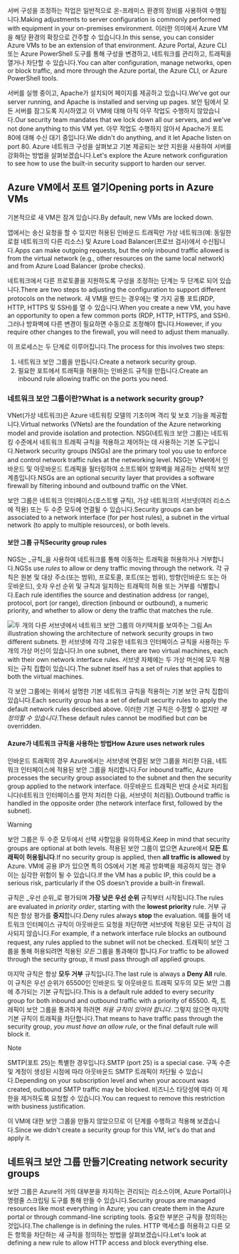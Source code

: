 <span data-ttu-id="62e53-101">서버 구성을 조정하는 작업은 일반적으로 온-프레미스 환경의 장비를 사용하여 수행됩니다.</span><span class="sxs-lookup"><span data-stu-id="62e53-101">Making adjustments to server configuration is commonly performed with equipment in your on-premises environment.</span></span> <span data-ttu-id="62e53-102">이러한 의미에서 Azure VM을 해당 환경의 확장으로 간주할 수 있습니다.</span><span class="sxs-lookup"><span data-stu-id="62e53-102">In this sense, you can consider Azure VMs to be an extension of that environment.</span></span> <span data-ttu-id="62e53-103">Azure Portal, Azure CLI 또는 Azure PowerShell 도구를 통해 구성을 변경하고, 네트워크를 관리하고, 트래픽을 열거나 차단할 수 있습니다.</span><span class="sxs-lookup"><span data-stu-id="62e53-103">You can alter configuration, manage networks, open or block traffic, and more through the Azure portal, the Azure CLI, or Azure PowerShell tools.</span></span>

<span data-ttu-id="62e53-104">서버를 실행 중이고, Apache가 설치되어 페이지를 제공하고 있습니다.</span><span class="sxs-lookup"><span data-stu-id="62e53-104">We've got our server running, and Apache is installed and serving up pages.</span></span> <span data-ttu-id="62e53-105">보안 팀에서 모든 서버를 잠그도록 지시하였고 이 VM에 대해 아직 아무 작업도 수행하지 않았습니다.</span><span class="sxs-lookup"><span data-stu-id="62e53-105">Our security team mandates that we lock down all our servers, and we've not done anything to this VM yet.</span></span> <span data-ttu-id="62e53-106">아무 작업도 수행하지 않아서 Apache가 포트 80에 대해 수신 대기 중입니다.</span><span class="sxs-lookup"><span data-stu-id="62e53-106">We didn't do anything, and it let Apache listen on port 80.</span></span> <span data-ttu-id="62e53-107">Azure 네트워크 구성을 살펴보고 기본 제공되는 보안 지원을 사용하여 서버를 강화하는 방법을 살펴보겠습니다.</span><span class="sxs-lookup"><span data-stu-id="62e53-107">Let's explore the Azure network configuration to see how to use the built-in security support to harden our server.</span></span>

## <a name="opening-ports-in-azure-vms"></a><span data-ttu-id="62e53-108">Azure VM에서 포트 열기</span><span class="sxs-lookup"><span data-stu-id="62e53-108">Opening ports in Azure VMs</span></span>

<span data-ttu-id="62e53-109">기본적으로 새 VM은 잠겨 있습니다.</span><span class="sxs-lookup"><span data-stu-id="62e53-109">By default, new VMs are locked down.</span></span> 

<span data-ttu-id="62e53-110">앱에서는 송신 요청을 할 수 있지만 허용된 인바운드 트래픽만 가상 네트워크(예: 동일한 로컬 네트워크의 다른 리소스) 및 Azure Load Balancer(프로브 검사)에서 수신됩니다.</span><span class="sxs-lookup"><span data-stu-id="62e53-110">Apps can make outgoing requests, but the only inbound traffic allowed is from the virtual network (e.g., other resources on the same local network) and from Azure Load Balancer (probe checks).</span></span>

<span data-ttu-id="62e53-111">네트워크에서 다른 프로토콜을 지원하도록 구성을 조정하는 단계는 두 단계로 되어 있습니다.</span><span class="sxs-lookup"><span data-stu-id="62e53-111">There are two steps to adjusting the configuration to support different protocols on the network.</span></span> <span data-ttu-id="62e53-112">새 VM을 만드는 경우에는 몇 가지 공통 포트(RDP, HTTP, HTTPS 및 SSH)를 열 수 있습니다.</span><span class="sxs-lookup"><span data-stu-id="62e53-112">When you create a new VM, you have an opportunity to open a few common ports (RDP, HTTP, HTTPS, and SSH).</span></span> <span data-ttu-id="62e53-113">그러나 방화벽에 다른 변경이 필요하면 수동으로 조정해야 합니다.</span><span class="sxs-lookup"><span data-stu-id="62e53-113">However, if you require other changes to the firewall, you will need to adjust them manually.</span></span>

<span data-ttu-id="62e53-114">이 프로세스는 두 단계로 이루어집니다.</span><span class="sxs-lookup"><span data-stu-id="62e53-114">The process for this involves two steps:</span></span>

1. <span data-ttu-id="62e53-115">네트워크 보안 그룹을 만듭니다.</span><span class="sxs-lookup"><span data-stu-id="62e53-115">Create a network security group.</span></span>
2. <span data-ttu-id="62e53-116">필요한 포트에서 트래픽을 허용하는 인바운드 규칙을 만듭니다.</span><span class="sxs-lookup"><span data-stu-id="62e53-116">Create an inbound rule allowing traffic on the ports you need.</span></span>

### <a name="what-is-a-network-security-group"></a><span data-ttu-id="62e53-117">네트워크 보안 그룹이란?</span><span class="sxs-lookup"><span data-stu-id="62e53-117">What is a network security group?</span></span>

<span data-ttu-id="62e53-118">VNet(가상 네트워크)은 Azure 네트워킹 모델의 기초이며 격리 및 보호 기능을 제공합니다.</span><span class="sxs-lookup"><span data-stu-id="62e53-118">Virtual networks (VNets) are the foundation of the Azure networking model and provide isolation and protection.</span></span> <span data-ttu-id="62e53-119">NSG(네트워크 보안 그룹)는 네트워킹 수준에서 네트워크 트래픽 규칙을 적용하고 제어하는 데 사용하는 기본 도구입니다.</span><span class="sxs-lookup"><span data-stu-id="62e53-119">Network security groups (NSGs) are the primary tool you use to enforce and control network traffic rules at the networking level.</span></span> <span data-ttu-id="62e53-120">NSG는 VNet에서 인바운드 및 아웃바운드 트래픽을 필터링하여 소프트웨어 방화벽을 제공하는 선택적 보안 계층입니다.</span><span class="sxs-lookup"><span data-stu-id="62e53-120">NSGs are an optional security layer that provides a software firewall by filtering inbound and outbound traffic on the VNet.</span></span> 

<span data-ttu-id="62e53-121">보안 그룹은 네트워크 인터페이스(호스트별 규칙), 가상 네트워크의 서브넷(여러 리소스에 적용) 또는 두 수준 모두에 연결될 수 있습니다.</span><span class="sxs-lookup"><span data-stu-id="62e53-121">Security groups can be associated to a network interface (for per host rules), a subnet in the virtual network (to apply to multiple resources), or both levels.</span></span> 

#### <a name="security-group-rules"></a><span data-ttu-id="62e53-122">보안 그룹 규칙</span><span class="sxs-lookup"><span data-stu-id="62e53-122">Security group rules</span></span>

<span data-ttu-id="62e53-123">NGS는 _규칙_을 사용하여 네트워크를 통해 이동하는 트래픽을 허용하거나 거부합니다.</span><span class="sxs-lookup"><span data-stu-id="62e53-123">NGSs use _rules_ to allow or deny traffic moving through the network.</span></span> <span data-ttu-id="62e53-124">각 규칙은 원본 및 대상 주소(또는 범위), 프로토콜, 포트(또는 범위), 방향(인바운드 또는 아웃바운드), 숫자 우선 순위 및 규칙과 일치하는 트래픽의 허용 또는 거부를 식별합니다.</span><span class="sxs-lookup"><span data-stu-id="62e53-124">Each rule identifies the source and destination address (or range), protocol, port (or range), direction (inbound or outbound), a numeric priority, and whether to allow or deny the traffic that matches the rule.</span></span>

![<span data-ttu-id="62e53-125">두 개의 다른 서브넷에서 네트워크 보안 그룹의 아키텍처를 보여주는 그림.</span><span class="sxs-lookup"><span data-stu-id="62e53-125">An illustration showing the architecture of network security groups in two different subnets.</span></span> <span data-ttu-id="62e53-126">한 서브넷에 각각 고유한 네트워크 인터페이스 규칙을 사용하는 두 개의 가상 머신이 있습니다.</span><span class="sxs-lookup"><span data-stu-id="62e53-126">In one subnet, there are two virtual machines, each with their own network interface rules.</span></span>  <span data-ttu-id="62e53-127">서브넷 자체에는 두 가상 머신에 모두 적용되는 규칙 집합이 있습니다.</span><span class="sxs-lookup"><span data-stu-id="62e53-127">The subnet itself has a set of rules that applies to both the virtual machines.</span></span> ](../media/7-nsg-rules.png)

<span data-ttu-id="62e53-128">각 보안 그룹에는 위에서 설명한 기본 네트워크 규칙을 적용하는 기본 보안 규칙 집합이 있습니다.</span><span class="sxs-lookup"><span data-stu-id="62e53-128">Each security group has a set of default security rules to apply the default network rules described above.</span></span> <span data-ttu-id="62e53-129">이러한 기본 규칙은 수정할 수 없지만 _재정의할 수 있습니다_.</span><span class="sxs-lookup"><span data-stu-id="62e53-129">These default rules cannot be modified but _can_ be overridden.</span></span>

#### <a name="how-azure-uses-network-rules"></a><span data-ttu-id="62e53-130">Azure가 네트워크 규칙을 사용하는 방법</span><span class="sxs-lookup"><span data-stu-id="62e53-130">How Azure uses network rules</span></span>

<span data-ttu-id="62e53-131">인바운드 트래픽의 경우 Azure에서는 서브넷에 연결된 보안 그룹을 처리한 다음, 네트워크 인터페이스에 적용된 보안 그룹을 처리합니다.</span><span class="sxs-lookup"><span data-stu-id="62e53-131">For inbound traffic, Azure processes the security group associated to the subnet and then the security group applied to the network interface.</span></span> <span data-ttu-id="62e53-132">아웃바운드 트래픽은 반대 순서로 처리됩니다(네트워크 인터페이스를 먼저 처리한 다음, 서브넷이 처리됨).</span><span class="sxs-lookup"><span data-stu-id="62e53-132">Outbound traffic is handled in the opposite order (the network interface first, followed by the subnet).</span></span>

> [!WARNING]  
> <span data-ttu-id="62e53-133">보안 그룹은 두 수준 모두에서 선택 사항임을 유의하세요.</span><span class="sxs-lookup"><span data-stu-id="62e53-133">Keep in mind that security groups are optional at both levels.</span></span> <span data-ttu-id="62e53-134">적용된 보안 그룹이 없으면 Azure에서 **모든 트래픽이 허용됩니다**.</span><span class="sxs-lookup"><span data-stu-id="62e53-134">If no security group is applied, then **all traffic is allowed** by Azure.</span></span> <span data-ttu-id="62e53-135">VM에 공용 IP가 있으면 특히 OS에서 기본 제공 방화벽을 제공하지 않는 경우 이는 심각한 위험이 될 수 있습니다.</span><span class="sxs-lookup"><span data-stu-id="62e53-135">If the VM has a public IP, this could be a serious risk, particularly if the OS doesn't provide a built-in firewall.</span></span>

<span data-ttu-id="62e53-136">규칙은 _우선 순위_로 평가되며 **가장 낮은 우선 순위** 규칙부터 시작됩니다.</span><span class="sxs-lookup"><span data-stu-id="62e53-136">The rules are evaluated in _priority order_, starting with the **lowest priority** rule.</span></span> <span data-ttu-id="62e53-137">거부 규칙은 항상 평가를 **중지**합니다.</span><span class="sxs-lookup"><span data-stu-id="62e53-137">Deny rules always **stop** the evaluation.</span></span> <span data-ttu-id="62e53-138">예를 들어 네트워크 인터페이스 규칙이 아웃바운드 요청을 차단하면 서브넷에 적용된 모든 규칙이 검사되지 않습니다.</span><span class="sxs-lookup"><span data-stu-id="62e53-138">For example, if a network interface rule blocks an outbound request, any rules applied to the subnet will not be checked.</span></span> <span data-ttu-id="62e53-139">트래픽이 보안 그룹을 통해 허용되려면 적용된 _모든_ 그룹을 통과해야 합니다.</span><span class="sxs-lookup"><span data-stu-id="62e53-139">For traffic to be allowed through the security group, it must pass through _all_ applied groups.</span></span>

<span data-ttu-id="62e53-140">마지막 규칙은 항상 **모두 거부** 규칙입니다.</span><span class="sxs-lookup"><span data-stu-id="62e53-140">The last rule is always a **Deny All** rule.</span></span> <span data-ttu-id="62e53-141">이 규칙은 우선 순위가 65500인 인바운드 및 아웃바운드 트래픽 모두의 모든 보안 그룹에 추가되는 기본 규칙입니다.</span><span class="sxs-lookup"><span data-stu-id="62e53-141">This is a default rule added to every security group for both inbound and outbound traffic with a priority of 65500.</span></span> <span data-ttu-id="62e53-142">즉, 트래픽이 보안 그룹을 통과하게 하려면 _허용 규칙이 있어야 합니다_. 그렇지 않으면 마지막 기본 규칙이 트래픽을 차단합니다.</span><span class="sxs-lookup"><span data-stu-id="62e53-142">That means to have traffic pass through the security group, _you must have an allow rule_, or the final default rule will block it.</span></span>

> [!NOTE]  
> <span data-ttu-id="62e53-143">SMTP(포트 25)는 특별한 경우입니다.</span><span class="sxs-lookup"><span data-stu-id="62e53-143">SMTP (port 25) is a special case.</span></span> <span data-ttu-id="62e53-144">구독 수준 및 계정이 생성된 시점에 따라 아웃바운드 SMTP 트래픽이 차단될 수 있습니다.</span><span class="sxs-lookup"><span data-stu-id="62e53-144">Depending on your subscription level and when your account was created, outbound SMTP traffic may be blocked.</span></span> <span data-ttu-id="62e53-145">비즈니스 타당성에 따라 이 제한을 제거하도록 요청할 수 있습니다.</span><span class="sxs-lookup"><span data-stu-id="62e53-145">You can request to remove this restriction with business justification.</span></span>

<span data-ttu-id="62e53-146">이 VM에 대한 보안 그룹을 만들지 않았으므로 이 단계를 수행하고 적용해 보겠습니다.</span><span class="sxs-lookup"><span data-stu-id="62e53-146">Since we didn't create a security group for this VM, let's do that and apply it.</span></span>

## <a name="creating-network-security-groups"></a><span data-ttu-id="62e53-147">네트워크 보안 그룹 만들기</span><span class="sxs-lookup"><span data-stu-id="62e53-147">Creating network security groups</span></span>

<span data-ttu-id="62e53-148">보안 그룹은 Azure의 거의 대부분을 차지하는 관리되는 리소스이며, Azure Portal이나 명령줄 스크립팅 도구를 통해 만들 수 있습니다.</span><span class="sxs-lookup"><span data-stu-id="62e53-148">Security groups are managed resources like most everything in Azure; you can create them in the Azure portal or through command-line scripting tools.</span></span> <span data-ttu-id="62e53-149">중요한 부분은 규칙을 정의하는 것입니다.</span><span class="sxs-lookup"><span data-stu-id="62e53-149">The challenge is in defining the rules.</span></span> <span data-ttu-id="62e53-150">HTTP 액세스를 허용하고 다른 모든 항목을 차단하는 새 규칙을 정의하는 방법을 살펴보겠습니다.</span><span class="sxs-lookup"><span data-stu-id="62e53-150">Let's look at defining a new rule to allow HTTP access and block everything else.</span></span>